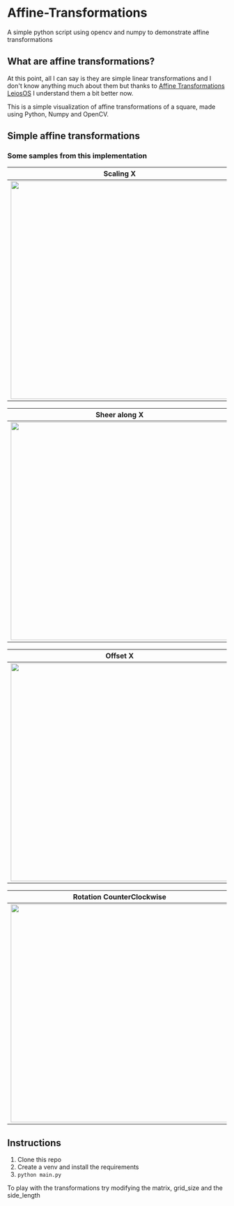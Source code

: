 # Affine-Transformations
A simple python script using opencv and numpy to demonstrate affine transformations

## What are affine transformations?
At this point, all I can say is they are simple linear transformations and I don't know anything much about them but thanks to [Affine Transformations LeiosOS](https://www.youtube.com/watch?v=E3Phj6J287o) I understand them a bit better now. 

This is a simple visualization of affine transformations of a square, made using Python, Numpy and OpenCV. 

## Simple affine transformations
### Some samples from this implementation

| Scaling X | Scaling Y |
| ------------- | ------------- |
| <img src="https://i.imgur.com/p1mqNHZ.gif" width="500" height="500"> | <img src="https://i.imgur.com/z3lEF2O.gif" width="500" height="500"> |

| Sheer along X | Sheer along Y |
| ------------- | ------------- |
| <img src="https://i.imgur.com/Knrqrwv.gif" width="500" height="500"> | <img src="https://i.imgur.com/opbULWK.gif" width="500" height="500"> |


| Offset X | Offset Y |
| ------------- | ------------- |
| <img src="https://i.imgur.com/ZMHONhn.gif" width="500" height="500"> | <img src="https://i.imgur.com/590qyJx.gif" width="500" height="500"/> | 

| Rotation CounterClockwise | Rotation Clockwise |
| ------------- | ------------- |
| <img src="https://user-images.githubusercontent.com/40448838/126449574-bf7a51cd-32c9-4978-9431-71bea6bf8e21.gif" width="500" height="500"/> | <img src="https://i.imgur.com/4ql9CB3.gif" width="500" height="500"/>




## Instructions

1) Clone this repo  
2) Create a venv and install the requirements  
3) `python main.py`  

To play with the transformations try modifying the matrix, grid_size and the side_length
